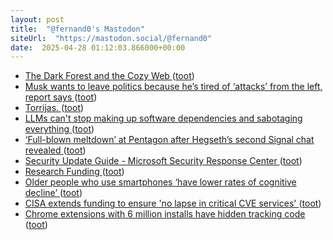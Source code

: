 ```yaml
---
layout: post
title:  "@fernand0's Mastodon"
siteUrl:  "https://mastodon.social/@fernand0"
date:  2025-04-28 01:12:03.866000+00:00
---
```

*  [The Dark Forest and the Cozy Web ](https://maggieappleton.com/cozy-we) ([toot](https://mastodon.social/@fernand0/114412927311074997))
*  [Musk wants to leave politics because he’s tired of ‘attacks’ from the left, report says ](https://www.independent.co.uk/news/world/americas/us-politics/elon-musk-donald-trump-doge-b2736753.htm) ([toot](https://mastodon.social/@fernand0/114411197987686432))
*  [Torrijas. ](https://avecesunafoto.wordpress.com/2025/04/26/torrijas-6) ([toot](https://mastodon.social/@fernand0/114411070448503596))
*  [LLMs can't stop making up software dependencies and sabotaging everything ](https://www.theregister.com/2025/04/12/ai_code_suggestions_sabotage_supply_chain) ([toot](https://mastodon.social/@fernand0/114410906457050044))
*  [‘Full-blown meltdown’ at Pentagon after Hegseth’s second Signal chat revealed ](https://www.theguardian.com/us-news/2025/apr/21/hegseth-second-signal-chat-pentago) ([toot](https://mastodon.social/@fernand0/114410563086477832))
*  [Security Update Guide - Microsoft Security Response Center ](https://msrc.microsoft.com/update-guide/vulnerability/CVE-2025-2120) ([toot](https://mastodon.social/@fernand0/114410314770758976))
*  [Research Funding ](https://www.harvard.edu/research-funding) ([toot](https://mastodon.social/@fernand0/114410237860235139))
*  [Older people who use smartphones ‘have lower rates of cognitive decline’ ](https://www.theguardian.com/science/2025/apr/14/older-people-use-smartphones-lower-rates-cognitive-declin) ([toot](https://mastodon.social/@fernand0/114409932733881709))
*  [CISA extends funding to ensure 'no lapse in critical CVE services' ](https://www.bleepingcomputer.com/news/security/cisa-extends-funding-to-ensure-no-lapse-in-critical-cve-services) ([toot](https://mastodon.social/@fernand0/114409700292400917))
*  [Chrome extensions with 6 million installs have hidden tracking code ](https://www.bleepingcomputer.com/news/security/chrome-extensions-with-6-million-installs-have-hidden-tracking-code) ([toot](https://mastodon.social/@fernand0/114409388985598164))
